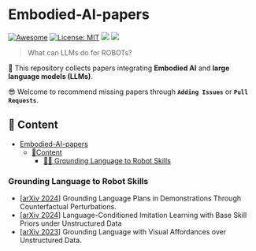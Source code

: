 # Embodied-AI-papers
[![Awesome](https://awesome.re/badge.svg)](https://github.com/zjukg/KG-LLM-Papers) 
[![License: MIT](https://img.shields.io/badge/License-MIT-green.svg)](https://github.com/zjukg/KG-LLM-Papers/blob/main/LICENSE)
![](https://img.shields.io/github/last-commit/zjukg/KG-LLM-Papers?color=green) 
![](https://img.shields.io/badge/PRs-Welcome-red) 

>What can LLMs do for ROBOTs? 

🙌 This repository collects papers integrating **Embodied AI** and **large language models (LLMs)**.

😎 Welcome to recommend missing papers through **`Adding Issues`** or **`Pull Requests`**. 

## 📜 Content

- [Embodied-AI-papers](#embodied-ai-papers)
  - [📜Content](#-content)
    - [🤖🌄 Grounding Language to Robot Skills](#-grounding-language-to-robot-skills)
   
### Grounding Language to Robot Skills

- \[[arXiv 2024](https://arxiv.org/abs/2403.17124)\] Grounding Language Plans in Demonstrations Through Counterfactual Perturbations.
- \[[arXiv 2024](https://arxiv.org/abs/2305.19075)\] Language-Conditioned Imitation Learning with Base Skill Priors under Unstructured Data
- \[[arXiv 2023](https://arxiv.org/abs/2210.01911)\] Grounding Language with Visual Affordances over Unstructured Data.
